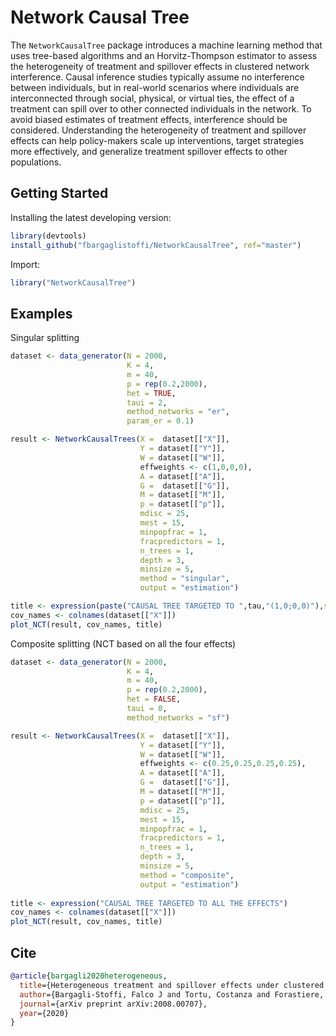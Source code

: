 # Network Causal Tree

The `NetworkCausalTree` package introduces a machine learning method that uses tree-based algorithms and an Horvitz-Thompson estimator to assess the heterogeneity of treatment and spillover effects in clustered network interference. Causal inference studies typically assume no interference between individuals, but in real-world scenarios where individuals are interconnected through social, physical, or virtual ties, the effect of a treatment can spill over to other connected individuals in the network. To avoid biased estimates of treatment effects, interference should be considered. Understanding the heterogeneity of treatment and spillover effects can help policy-makers scale up interventions, target strategies more effectively, and generalize treatment spillover effects to other populations.

## Getting Started

Installing the latest developing version: 

```r
library(devtools)
install_github("fbargaglistoffi/NetworkCausalTree", ref="master")
```

Import:

```r
library("NetworkCausalTree")
```

## Examples

Singular splitting
```r
dataset <- data_generator(N = 2000, 
                          K = 4,
                          m = 40, 
                          p = rep(0.2,2000), 
                          het = TRUE, 
                          taui = 2, 
                          method_networks = "er", 
                          param_er = 0.1)

result <- NetworkCausalTrees(X =  dataset[["X"]],
                             Y = dataset[["Y"]],
                             W = dataset[["W"]],
                             effweights <- c(1,0,0,0), 
                             A = dataset[["A"]],
                             G =  dataset[["G"]], 
                             M = dataset[["M"]],
                             p = dataset[["p"]], 
                             mdisc = 25, 
                             mest = 15,  
                             minpopfrac = 1, 
                             fracpredictors = 1, 
                             n_trees = 1,
                             depth = 3,
                             minsize = 5, 
                             method = "singular",
                             output = "estimation")

title <- expression(paste("CAUSAL TREE TARGETED TO ",tau,"(1,0;0,0)"),sep="")
cov_names <- colnames(dataset[["X"]])
plot_NCT(result, cov_names, title)
```

Composite splitting (NCT based on all the four effects)
```r
dataset <- data_generator(N = 2000, 
                          K = 4,
                          m = 40, 
                          p = rep(0.2,2000), 
                          het = FALSE, 
                          taui = 0, 
                          method_networks = "sf")

result <- NetworkCausalTrees(X =  dataset[["X"]],
                             Y = dataset[["Y"]],
                             W = dataset[["W"]],
                             effweights <- c(0.25,0.25,0.25,0.25), 
                             A = dataset[["A"]],
                             G =  dataset[["G"]], 
                             M = dataset[["M"]],
                             p = dataset[["p"]], 
                             mdisc = 25, 
                             mest = 15,  
                             minpopfrac = 1,
                             fracpredictors = 1, 
                             n_trees = 1, 
                             depth = 3,
                             minsize = 5, 
                             method = "composite",
                             output = "estimation")
                          
title <- expression("CAUSAL TREE TARGETED TO ALL THE EFFECTS")
cov_names <- colnames(dataset[["X"]])
plot_NCT(result, cov_names, title)
```


## Cite

```bibtex
@article{bargagli2020heterogeneous,
  title={Heterogeneous treatment and spillover effects under clustered network interference},
  author={Bargagli-Stoffi, Falco J and Tortu, Costanza and Forastiere, Laura},
  journal={arXiv preprint arXiv:2008.00707},
  year={2020}
}
```
